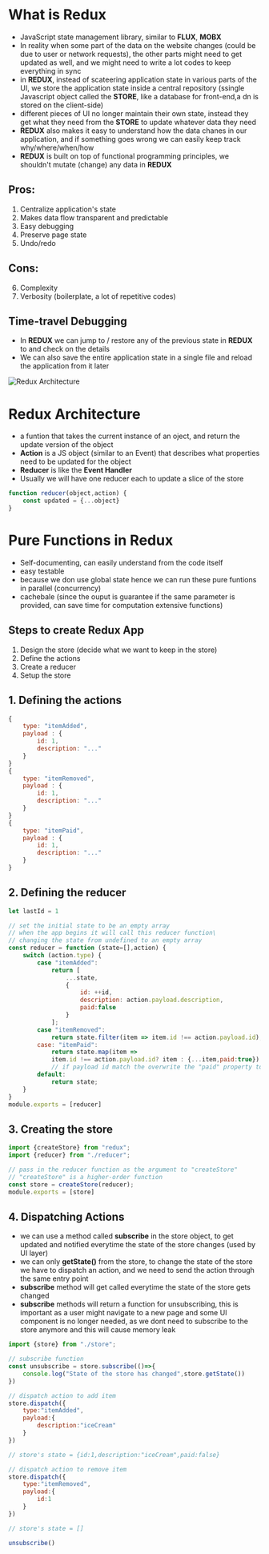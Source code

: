 # **What is Redux**
- JavaScript state management library, similar to **FLUX**, **MOBX**
- In reality when some part of the data on the website changes (could be due to user or network requests), the other parts might need to get updated as well, and we might need to write a lot codes to keep everything in sync
- in **REDUX**, instead of scateering application state in various parts of the UI, we store the application state inside a central repository (ssingle Javascript object called the **STORE**, like a database for front-end,a dn is stored on the client-side)
- different pieces of UI no longer maintain their own state, instead they get what they need from the **STORE** to update whatever data they need
- **REDUX** also makes it easy to understand how the data chanes in our application, and if something goes wrong we can easily keep track why/where/when/how
- **REDUX** is built on top of functional programming principles, we shouldn't mutate (change) any data in **REDUX**
## **Pros**:
1. Centralize application's state
2. Makes data flow transparent and predictable
3. Easy debugging
4. Preserve page state
5. Undo/redo
## **Cons**:
6. Complexity 
7. Verbosity (boilerplate, a lot of repetitive codes)

## **Time-travel Debugging**
- In **REDUX** we can jump to / restore any of the previous state in **REDUX** to and check on the details
- We can also save the entire application state in a single file and reload the application from it later

![Redux Architecture](https://labs.tadigital.com/wp-content/uploads/2020/04/getting-started-with-redux-1096x453.png)

# **Redux Architecture**
- a funtion that takes the current instance of an oject, and return the update version of the object
- **Action** is a JS object (similar to an Event) that describes what properties need to be updated for the object
- **Reducer** is like the **Event Handler**
- Usually we will have one reducer each to update a slice of the store
```javascript
function reducer(object,action) {
    const updated = {...object}
}
```

# **Pure Functions in Redux**
- Self-documenting, can easily understand from the code itself
- easy testable
- because we don use global state hence we can run these pure funtions in parallel (concurrency)
- cachebale (since the ouput is guarantee if the same parameter is provided, can save time for computation extensive functions)

## **Steps to create Redux App**
1. Design the store (decide what we want to keep in the store)
2. Define the actions
3. Create a reducer
4. Setup the store
## **1. Defining the actions**
```javascript
{
    type: "itemAdded",
    payload : {
        id: 1,
        description: "..."
    }
}
{
    type: "itemRemoved",
    payload : {
        id: 1,
        description: "..."
    }
}
{
    type: "itemPaid",
    payload : {
        id: 1,
        description: "..."
    }
}
```
## **2. Defining the reducer**
```javascript
let lastId = 1

// set the initial state to be an empty array
// when the app begins it will call this reducer function\
// changing the state from undefined to an empty array
const reducer = function (state=[],action) {
    switch (action.type) {
        case "itemAdded":
            return [
                ...state,
                {
                    id: ++id,
                    description: action.payload.description,
                    paid:false
                }
            ];
        case "itemRemoved":
            return state.filter(item => item.id !== action.payload.id);
        case: "itemPaid":
            return state.map(item => 
            item.id !== action.payload.id? item : {...item,paid:true})
            // if payload id match the overwrite the "paid" property to true
        default:
            return state;
    }
}
module.exports = [reducer]
```
## **3. Creating the store**
```javascript
import {createStore} from "redux";
import {reducer} from "./reducer";

// pass in the reducer function as the argument to "createStore"
// "createStore" is a higher-order function
const store = createStore(reducer);
module.exports = [store]
```
## **4. Dispatching Actions**
- we can use a method called **subscribe** in the store object, to get updated and notified everytime the state of the store changes (used by UI layer)
- we can only **getState()** from the store, to change the state of the store we have to dispatch an action, and we need to send the action through the same entry point
- **subscribe** method will get called everytime the state of the store gets changed
- **subscribe** methods will return a function for unsubscribing, this is important as a user might navigate to a new page and some UI component is no longer needed, as we dont need to subscribe to the store anymore and this will cause memory leak
```javascript
import {store} from "./store";

// subscribe function
const unsubscribe = store.subscribe(()=>{
    console.log("State of the store has changed",store.getState())
})

// dispatch action to add item
store.dispatch({
    type:"itemAdded",
    payload:{
        description:"iceCream"
    }
})

// store's state = {id:1,description:"iceCream",paid:false}

// dispatch action to remove item
store.dispatch({
    type:"itemRemoved",
    payload:{
        id:1
    }
})

// store's state = []

unsubscribe()
```